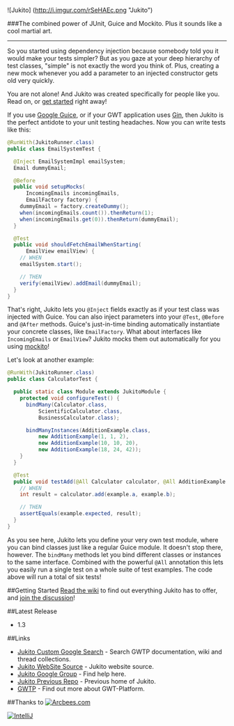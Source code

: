 ![Jukito] (http://i.imgur.com/rSeHAEc.png "Jukito")

###The combined power of JUnit, Guice and Mockito. Plus it sounds like a cool martial art.

-----

So you started using dependency injection because somebody told you it would make your tests simpler? But as you gaze at your deep hierarchy of test classes, "simple" is not exactly the word you think of. Plus, creating a new mock whenever you add a parameter to an injected constructor gets old very quickly.

You are not alone! And Jukito was created specifically for people like you. Read on, or [get started](https://github.com/ArcBees/Jukito/wiki) right away!

If you use [Google Guice](http://code.google.com/p/google-guice/), or if your GWT application uses [Gin](http://code.google.com/p/google-gin/), then Jukito is the perfect antidote to your unit testing headaches. Now you can write tests like this:

```java
@RunWith(JukitoRunner.class)
public class EmailSystemTest {

  @Inject EmailSystemImpl emailSystem;
  Email dummyEmail;

  @Before
  public void setupMocks(
      IncomingEmails incomingEmails,
      EmailFactory factory) {
    dummyEmail = factory.createDummy();
    when(incomingEmails.count()).thenReturn(1);
    when(incomingEmails.get(0)).thenReturn(dummyEmail);
  }

  @Test
  public void shouldFetchEmailWhenStarting(
      EmailView emailView) {
    // WHEN
    emailSystem.start();

    // THEN
    verify(emailView).addEmail(dummyEmail);
  }
}
```

That's right, Jukito lets you `@Inject` fields exactly as if your test class was injected with Guice. You can also inject parameters into your `@Test`, `@Before` and `@After` methods. Guice's just-in-time binding automatically instantiate your concrete classes, like `EmailFactory`. What about interfaces like `IncomingEmails` or `EmailView`? Jukito mocks them out automatically for you using [mockito](https://code.google.com/p/mockito/)!

Let's look at another example:

```java
@RunWith(JukitoRunner.class)
public class CalculatorTest {

  public static class Module extends JukitoModule {
    protected void configureTest() {
      bindMany(Calculator.class,
          ScientificCalculator.class,
          BusinessCalculator.class);

      bindManyInstances(AdditionExample.class, 
          new AdditionExample(1, 1, 2),
          new AdditionExample(10, 10, 20),
          new AdditionExample(18, 24, 42));
    }
  }

  @Test
  public void testAdd(@All Calculator calculator, @All AdditionExample example) {
    // WHEN
    int result = calculator.add(example.a, example.b);

    // THEN
    assertEquals(example.expected, result);
  }
}
```

As you see here, Jukito lets you define your very own test module, where you can bind classes just like a regular Guice module. It doesn't stop there, however. The `bindMany` methods let you bind different classes or instances to the same interface. Combined with the powerful `@All` annotation this lets you easily run a single test on a whole suite of test examples. The code above will run a total of six tests!

##Getting Started
[Read the wiki](https://github.com/ArcBees/Jukito/wiki) to find out everything Jukito has to offer, and [join the discussion](http://groups.google.com/group/jukito)!

##Latest Release
* 1.3

##Links
* [Jukito Custom Google Search](http://www.google.com/cse/home?cx=011138278718949652927:turyqq9pl64) - Search GWTP documentation, wiki and thread collections.
* [Jukito WebSite Source](https://github.com/ArcBees/jukito-website) - Jukito website source.
* [Jukito Google Group](https://groups.google.com/forum/?fromgroups#!forum/jukito) - Find help here.
* [Jukito Previous Repo](https://code.google.com/p/jukito/) - Previous home of Jukito.
* [GWTP](https://github.com/ArcBees/GWTP) - Find out more about GWT-Platform.

##Thanks to
[![Arcbees.com](http://arcbees-ads.appspot.com/ad.png)](http://arcbees.com)

[![IntelliJ](https://lh6.googleusercontent.com/--QIIJfKrjSk/UJJ6X-UohII/AAAAAAAAAVM/cOW7EjnH778/s800/banner_IDEA.png)](http://www.jetbrains.com/idea/index.html)
